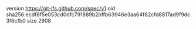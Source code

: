 version https://git-lfs.github.com/spec/v1
oid sha256:ecdf8f5e053cd0dfc791889b2bffb63946e3aa64f82cfd8817ad9f9dc3f6cfb0
size 2908
